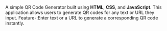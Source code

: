 A simple QR Code Generator built using **HTML**, **CSS**, and **JavaScript**. This application allows users to generate QR codes for any text or URL they input.
Feature-:Enter text or a URL to generate a corresponding QR code instantly.
